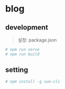 # blog
## development
> 설정: package.json
```bash
# npm run serve
# npm run build
```

## setting
```bash
# npm install -g vue-cli
```